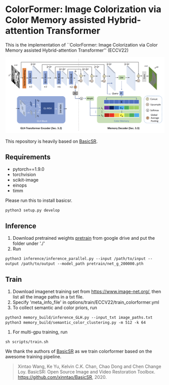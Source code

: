 # ColorFormer: Image Colorization via Color Memory assisted Hybrid-attention Transformer

This is the implementation of ``ColorFormer: Image Colorization via Color Memory assisted Hybrid-attention Transformer'' (ECCV22)

![framework](figure/colorformer.png)

This repository is heavily based on  [BasicSR](https://github.com/xinntao/BasicSR).

## Requirements
- pytorch==1.9.0
- torchvision
- scikit-image
- einops
- timm

Please run this to install basicsr.
```
python3 setup.py develop
```


## Inference
1. Download pretrained weights [pretrain](https://drive.google.com/drive/folders/1ktv0DJFteII4kLb7II0c88jW36aE_hBu?usp=sharing) from google drive and put the folder under './'
2. Run
```
python3 inference/inference_parallel.py --input /path/to/input --output /path/to/output --model_path pretrain/net_g_200000.pth
```


## Train
1. Download imagenet training set from https://www.image-net.org/, then list all the image paths in a txt file.
2. Specify 'meta_info_file' in options/train/ECCV22/train_colorformer.yml
3. To collect semantic and color priors, run
```
python3 memory_build/inference_GLH.py --input_txt image_paths.txt
python3 memory_build/semantic_color_clustering.py -m 512 -k 64
```
1. For multi-gpu training, run
```
sh scripts/train.sh
```


We thank the authors of [BasicSR](https://github.com/xinntao/BasicSR) as we train colorformer based on the awesome training pipeline.

> Xintao Wang, Ke Yu, Kelvin C.K. Chan, Chao Dong and Chen Change Loy. BasicSR: Open Source Image and Video Restoration Toolbox. https://github.com/xinntao/BasicSR, 2020.

